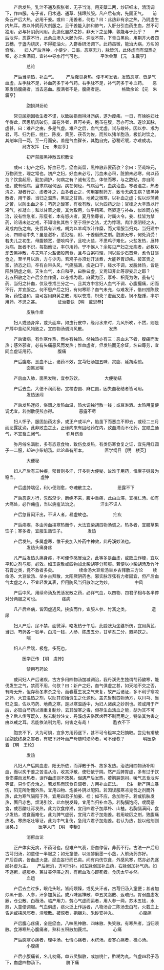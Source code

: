 <!-- { "loadSidebar": true } -->
　　产后发热，乳汁不通及膨胀者，无子当消。用麦糵二两，炒研细末，清汤调下，作四服。有子者，用木通、通草、猪蹄煎服。凡产后有病，先固正气。　　前条云产后大热，必用干姜。或曰：用姜者，何也？曰：此热非有余之热，乃阴虚生内热耳。故以补阴药大剂服之。且干姜能入肺和肺气，入肝分引血药生血，然不可独用，必与补阴药同用。此造化自然之妙，非天下之至神，孰能与于此乎？　　产后泄泻，恶露不行，此余血渗入大肠为泻，洞泄不禁，下青白黑色，用荆芥大者四五穗，于盏内烧灰，不得犯油火，入麝香研汤调下。此药虽微，能治大病，方名的奇散。　　妇人产后浮肿，小便少，口渴，恶寒无力，脉皆沉，此体虚而有湿热之积，必上焦满闷，宜补中导水行气可也。
　　　　平治会萃 【元　朱震亨】

　　　　　总论

　　产后当清热，补血气。
　　产后纔见身热，便不可发表。发热恶寒，皆是气血虚。左手脉不足，补血药多于补气药。右手脉不足，补气药多于补血药。　　恶寒发热腹痛者，当去恶血。腹满者不是，腹痛者是。
　　　　格致余论 【元　朱震亨】

　　　　　胞损淋沥论

　　常见尿胞因收生者不谨，以致破损而得淋沥病，遂为废疾。一日，有徐姓妇壮年得此，因思肌肉破伤，属在外者，且可补完，胞虽在腹，恐亦可治。遂诊其脉，虚甚，曰：难产之由，多是气虚。难产之后，血气尤虚。试与峻补。因以参、朮为君，芎、归为臣，桃仁、陈皮、黄芪、茯苓为佐，而煎以猪羊胞汤，极饥时饮之。其剂率用一两，至一月而安。盖是气血骤长，其胞自完，恐稍迟缓，亦难成功。
　　　　局方发挥 【元　朱震亨】

　　　　　初产禁服黑神散五积散论

　　或曰：初产之妇，好血已亏，瘀血尚留，黑神散非要药欤？余曰：至哉坤元，万物资生，理之常也。初产之妇，好血未必亏，污血未必积，脏腑未必寒，何以药为？饮食起居，勤加调护，何病之有？诚有污血，体怯而寒，与之数贴，亦自简便。或有他病，当求病起何因，病在何经，气病治气，血病治血，寒者温之，热者清之，凝者行之、虚者补之，血多者止之，何用妄制药方，致令无病生病？彼黑神散者，用干姜、当归之温热，黑豆之甘熟，地黄之微寒，以补血之虚；佐以炒蒲黄之苦，以防出血之多；芍药之酸寒，有收有散，以为四药之助；官桂之大辛热以行滞气，推凝血；和以甘草之缓，其为取用，似乎精密。然驱逐与补益，似难同方施治，设有性急者，形瘦者，本有怒火者，夏月坐蓐者，时属火令，姜、桂皆为禁药，论语未达之戒，不知谁执其咎？至于将护之法，尤为悖理。肉汁发阴经之火，易成内伤之病，先哲具有训戒，胡为以羊鸡浓汁作糜，而又常服当归丸、当归建中汤、四顺理中丸？虽是滋补，悉犯桂、附、干姜僭热之剂。脏腑无寒，何处消受！若夫儿之初生，母腹顿宽，便啖鸡子，且吃火盐，不思鸡子难化，火盐发热，展转为病，医者不识，每指他证，率尔用药，宁不悞人？余每见产妇之无疾者，必教以却去黑神散，与夫鸡子火盐诸般肉食，且与白粥将理，间以些少石首鮝，煮令甘淡食之，至半月以后，方与少肉。若鸡子亦须划开淡煮，大能养胃却疾。彼富贵之家，骄恣之妇，卒有白带头风，气痛膈满，痰逆口干，经水不调，发脱体热，皆是阳胜阴虚之病。天生血气，本自和平，曰胜曰虚，又焉知非此等谬妄启之耶？　　若五积散之治产后余血作痛，以苍朮为君，麻黄为臣，厚朴、枳壳为佐，虽有芍药、当归之补血，仅及苍朮三分之一。且其方中言妇人血气不调、心腹撮痛，闭而不行，并宜服之。何不思产后之妇，有何寒耶？血气未充，似难发汗，借曰推陈致新，药性温和，岂可妄用麻黄之散，附以苍朮、枳壳？虚而又虚，祸不旋踵，率尔用药，不思之甚。
　　　　证治要诀 【明　戴思恭】

　　　　　皮肤作痒

　　妇人或通身痒，或头面痒，如虫行皮中，缘月水来时，为风所吹，不然，则是产蓐中食动风物致之，宜四物汤调消风散。
　　　　　发热

　　产后诸病，有作寒作热，而亦有独热。然独热亦有三：恶血未下者，腹痛而发热；感外邪者，必有头痛恶风而发热；惟血虚者，但发热而无余证，名曰蓐劳，宜同血虚证用药。
　　　　　腹痛

　　产后腹疼，恶血不止，诸药不效，宜芎归汤加五味、灵脂、延胡索煎。
　　　　　面黑发喘

　　产后血入肺，面黑发喘，宜参苏饮。
　　　　　大便秘结

　　产后去血，大便不润而秘，宜橘杏圆、麻仁圆，因失血秘结者皆可用。
　　　　　发热迷闷

　　产后发热迷闷，俗谓之发热血温，热水调独行散一钱；或豆淋酒。太热用童便调尤宜。若剉散便煎亦得。
　　　　　恶露不尽

　　妇人怀子，服固胎药太多，或正产或半产，胎虽下而恶血不即去，或经二三月而恶露犹滴，此非败血之比，正缘向来有固经药在内，致血滞而不化药，宜顺血通气，不宜畜血闭气。
　　　　　弥月伤食

　　弥月俗名满肚，多有恣意食物，致伤食发热，有类伤寒食复之证，宜先用红圆子一二服，却进小柴胡汤。此论盖有所本。
　　　　医学纲目 【明　楼英】

　　　　　大便秘

　　妇人产后有三种疾，郁冒则多汗，汗多则大便秘，故难于用药，惟麻子粥最为稳当。
　　　　　虚肿

　　产后虚肿喘促，利小便则愈，夺魂散主之。
　　　　　恶露不下

　　产后恶露方行，忽然渐少，断绝不来，腹中重痛，此由血滞，宜桃仁汤。如有大痛处，必作痈疽，当以痈疽法治之。
　　　　　汗出不识人

　　产后忽冒闷汗出，不识人者，暴虚故也。
　　　　　疟疾

　　产后疟疾，多由污血挟寒热而作，大法宜柴胡四物汤调之。热多者，宜服草果饮子；寒多者，宜服生熟饮子。
　　　　　发热

　　产后发热，多属虚寒，惟干姜加入补药中神效，此丹溪妙法也。
　　　　　发热头痛身疼

　　凡产后发热头痛身疼，不可便作感冒治之，此等多是血虚，或败血作梗，宜以平和之剂与服，必效。如玉露散或四物加北柴胡等分煎服。若便以小柴胡汤及竹叶石膏之类，竟不救者多矣。
　　　　　续命汤大豆紫汤举乡古拜散三方论
　　续命汤、大豆紫汤、举乡古拜散，太阳厥阴药也。邪实脉浮弦有力者固宜，但产后血气太虚之人，不宜轻发其表，但用防风当归散治之为妙。
　　　　　中风

　　产后中风，用续命汤及羌活发散之药，必详气血，以四物、四君子相与各半停对分两服之可也。
　　　　　痉病

　　凡产后痉病，皆因虚遇风，挟痰而作，宜服人参、竹沥之类。
　　　　　遗尿

　　妇人产后，尿不禁，面微浮，略发热于午后，此膀胱为坐婆所伤，宜用黄芪、当归、芍药各一钱半，白朮一钱，人参、陈皮五分，甘草炙二分，煎熟饮之。
　　　　　喘

　　妇人产后喘，极危，多死也。

　　　　医学正传 【明　虞抟】

　　　　　禁用芍药论

　　或问妇人产后诸疾，古方多用四物汤加减调治，我丹溪先生独谓芍药酸寒，能伐发生之气，禁而不用，何欤？曰：新产之妇，血气俱虚之甚，如天地不交之否，有降无升，但存秋冬肃杀之令，而春夏生发之气未复，故产后诸证，多不利乎寒凉之药，大宜温热之剂，以助其资始资生之化源也。盖先哲制四物汤方，以川芎、当归之温，佐以芍药、地黄之寒，是以寒温适中，为妇人诸疾之妙剂也。若或用于产后，必取白芍药以酒重复制炒，去其酸寒之毒，但存生血活血之能，胡为其不可也？后人传写既久，脱去制炒注文，丹溪虑夫俗医卤莽不制而用之，特举其为害之由以戒之耳。若能依法制为用，何害之有哉！
　　　　　胞衣不下

　　胞衣不下，大为可惧，宜多方用药逐下，甚不可令粗率之妇摘取。尝见有擀破尿胞致终身之害者，有取下肝叶而产母随时殒命者，可不谨欤？
　　　　明医杂着 【明　王纶】

　　　　　发热

　　凡妇人产后阴血虚，阳无所依，而浮散于外、故多发热。治法用四物汤补阴血，而以炙干姜之苦温从治，收其浮散，使归依于阴。然产后脾胃虚，多有过于饮食伤滞而发热者，误作血虚则不效矣。但遇产后发热，若胸膈饱闷，嗳气恶食泄泻等证，只作伤食治之。若发热而饮食自调者，方用补血正法。　　【注　新产阴血暴伤，阳无所附而外热，宜用四物、炮姜补阴以配阳。若因误服寒凉克伐之剂而外热，此为寒气隔阳于外，宜用四君子加姜、桂；如不应，急加附子。若或肌肤发热，面目赤色，烦渴引饮，此血脱发躁，宜用当归补血汤。若胸膈饱闷，嗳腐恶食，或吞酸吐泻发热，此为饮食停滞，宜用四君子加厚朴、山楂。若胸膈满闷，食少发热，或食而难化，此为脾气虚弱，宜用六君子加炮姜。若用峻厉之剂，致腹痛热渴，寒热呕吐等证，此为中气复伤，急用六君子加炮姜。若认为热，投以他剂则误矣。】
　　　　医学入门 【明　李梴】

　　　　　消瘀血论

　　正产体实无病，不药可也。但难产气衰，瘀血停留，非药不行。古法一产后用古芎归汤，如童便一半服之；如无童便，以淡酢磨墨一小盏，入前汤药亦好。　　产后百病，皆血虚火盛，瘀血妄行而已矣。间有内伤饮食，外感风寒，然亦必先逐瘀补虚为主。　　产后瘀消，方可行补。如左脉弱加补血药，右脉弱加补气药。如不逐瘀，遽服参、芪甘美停滞之剂，有瘀血攻心即死者。食肉太早亦然。
　　　　　血运

　　产后去血过多，眼花头眩，皆闷烦躁，或见头汗者，古芎归汤入童便；甚者加炒黑干姜、人参，汗多加黄芪。或八味黑神散、单五灵脂散、返魂丹。胃弱血虚发厥，仓公散、白薇汤。临产用力，劳心气虚而运者，用人参一两，苏木五钱，水煎，入童便调服。气血俱虚，痰火泛上作运者，八物汤合二陈汤去白芍。火载血上昏运或挟风邪者，清魂散。被惊者，抱胆丸、朱砂安神丸。
　　　　　心腹痛

　　产后腹心疼痛，全是瘀血，八味黑神散、四味散、失笑散。有寒热者，当归须散。食滞寒热心腹痛者，熟料五积散加莪朮。
　　　　　心痛

　　产后感寒心痛者，理中汤。七情心痛者，木槟汤。虚寒心痛者，桂心汤。
　　　　　小腹痛

　　产后小腹痛者，名儿枕痛，单五灵脂散，或加桃仁，酢糊为丸。气虚四君子汤下，血虚四物汤下。
　　　　　脐下痛

